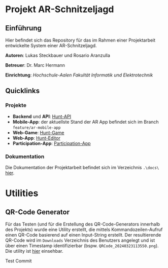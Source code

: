 # Projekt AR-Schnitzeljagd

## Einführung

Hier befindet sich das Repository für das im Rahmen einer Projektarbeit entwickelte System einer AR-Schnitzeljagd.

**Autoren**: Lukas Steckbauer und Rosario Aranzulla

**Betreuer**: Dr. Marc Hermann

**Einrichtung**: _Hochschule-Aalen Fakultät Informatik und Elektrotechnik_

## Quicklinks

### Projekte

- **Backend** und **API**: [Hunt-API](src/be-hunt-api/README.md)
- **Mobile-App**: der aktuellste Stand der AR App befindet sich im Branch `feature/ar-mobile-app`
- **Web-Game**: [Hunt-Game](src/fe-hunt-game-web/README.md)
- **Web-App**: [Hunt-Editor](src/fe-hunt-editor/README.md)
- **Participation-App**: [Participation-App](src/fe-hunt-participation/README.md)

### Dokumentation

Die Dokumentation der Projektarbeit befindet sich im Verzeichnis `.\docs\` [hier](docs/dokumentation-projektarbeit/INDEX.tex).

# Utilities

## QR-Code Generator

Für das Testen (und für die Erstellung des QR-Code-Generators innerhalb des Projekts) wurde eine Utility erstellt, die mittels Kommandozeilen-Aufruf einen QR-Code basierend auf einen Input-String erstellt. Der resultierende QR-Code wird im `Downloads` Verzeichnis des Benutzers angelegt und ist über einen Timestamp identifizierbar (bspw. `QRCode_20240323113550.png`). Die utility ist [hier](utils/qrcode-generator/) einsehbar.

Test Commit